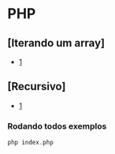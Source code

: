 # PHP

## [Iterando um array]

- [1](./iterate_array1.py)

## [Recursivo]

- [1](./recursive1.py)

### Rodando todos exemplos

```php
php index.php
```
